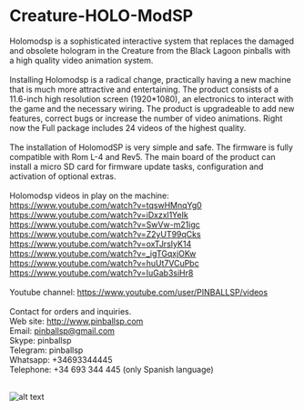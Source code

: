 # Creature-HOLO-ModSP

Holomodsp is a sophisticated interactive system that replaces the damaged and obsolete hologram in the Creature from the Black Lagoon pinballs with a high quality video animation system.
 <br>  <br> 
Installing Holomodsp is a radical change, practically having a new machine that is much more attractive and entertaining.
The product consists of a 11.6-inch high resolution screen (1920*1080), an electronics to interact with the game and the necessary wiring. The product is upgradeable to add new features, correct bugs or increase the number of video animations. Right now the Full package includes 24 videos of the highest quality.
 <br>  <br> 
The installation of HolomodSP is very simple and safe. The firmware is fully compatible with Rom L-4 and Rev5. The main board of the product can install a micro SD card for firmware update tasks, configuration and activation of optional extras.
 <br>  <br> 
Holomodsp videos in play on the machine: <br> 
https://www.youtube.com/watch?v=tqswHMnqYg0 <br> 
https://www.youtube.com/watch?v=iDxzxl1YeIk  <br> 
https://www.youtube.com/watch?v=SwVw-m21igc  <br> 
https://www.youtube.com/watch?v=Z2yUT99qCks  <br> 
https://www.youtube.com/watch?v=oxTJrsIyK14  <br> 
https://www.youtube.com/watch?v=_igTGqxjOKw  <br> 
https://www.youtube.com/watch?v=huUt7VCuPbc  <br> 
https://www.youtube.com/watch?v=IuGab3siHr8 <br> 
 <br> 
Youtube channel:
https://www.youtube.com/user/PINBALLSP/videos
 <br>  <br> 
Contact for orders and inquiries. <br> 
Web site: http://www.pinballsp.com <br> 
Email: pinballsp@gmail.com <br> 
Skype: pinballsp <br> 
Telegram: pinballsp <br> 
Whatsapp: +34693344445 <br> 
Telephone: +34 693 344 445 (only Spanish language) <br>  <br> 

![alt text](https://i.imgur.com/XFMHqMI.jpg) <br>




